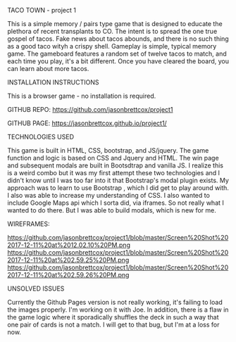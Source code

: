 TACO TOWN - project 1

This is a simple memory / pairs type game that is designed to educate the plethora of recent transplants to CO.  The intent is to spread the one true gospel of tacos. Fake news about tacos abounds, and there is no such thing as a good taco wityh a crispy shell.
Gameplay is simple, typical memory game. 
The gameboard features a random set of twelve tacos to match, and each time you play, it's a bit different. 
Once you have cleared the board, you can learn about more tacos.

INSTALLATION INSTRUCTIONS

This is a browser game - no installation is required.

GITHUB REPO: https://github.com/jasonbrettcox/project1

GITHUB PAGE: https://jasonbrettcox.github.io/project1/



TECHNOLOGIES USED

This game is built in HTML, CSS, bootstrap, and JS/jquery.  The game function and logic is based on CSS and Jquery and HTML. The win page and subsequent modals are built in Bootsdtrap and vanilla JS. I realize this is a weird combo but it was my first attempt these two technologies and I didn't know until I was too far into it that Bootstrap's modal plugin exists. My approach was to learn to use Bootstrap , which I did get to play around with. I also was able to increase my understanding of CSS. I also wanted to include Google Maps api which I sorta did, via iframes. So not really what I wanted to do there. But I was able to build modals, which is new for me. 


WIREFRAMES:

https://github.com/jasonbrettcox/project1/blob/master/Screen%20Shot%202017-12-11%20at%2012.02.10%20PM.png
https://github.com/jasonbrettcox/project1/blob/master/Screen%20Shot%202017-12-11%20at%202.59.25%20PM.png
https://github.com/jasonbrettcox/project1/blob/master/Screen%20Shot%202017-12-11%20at%202.59.26%20PM.png


UNSOLVED ISSUES

Currently the Github Pages version is not really working, it's failing to load the images properly. I'm working on it with Joe.
In addition, there is a flaw in the game logic where  it sporadically shuffles the deck in such a way that one pair of cards is not a match. I will get to that bug, but I'm at a loss for now. 

